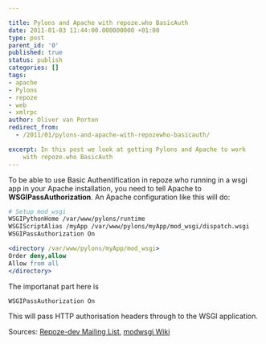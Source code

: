 ```yaml
---

title: Pylons and Apache with repoze.who BasicAuth
date: 2011-01-03 11:44:00.000000000 +01:00
type: post
parent_id: '0'
published: true
status: publish
categories: []
tags:
- apache
- Pylons
- repoze
- web
- xmlrpc
author: Oliver van Porten
redirect_from:
  - /2011/01/pylons-and-apache-with-repozewho-basicauth/

excerpt: In this post we look at getting Pylons and Apache to work 
    with repoze.who BasicAuth
---
```

To be able to use Basic Authentification in repoze.who running in a wsgi app in your Apache installation, you need to tell Apache to **WSGIPassAuthorization**. An Apache configuration like this will do:

``` apache
# Setup mod_wsgi
WSGIPythonHome /var/www/pylons/runtime
WSGIScriptAlias /myApp /var/www/pylons/myApp/mod_wsgi/dispatch.wsgi
WSGIPassAuthorization On

<directory /var/www/pylons/myApp/mod_wsgi>
Order deny,allow
Allow from all
</directory>
```

The importanat part here is

```python
WSGIPassAuthorization On
```

This will pass HTTP authorisation headers through to the WSGI application.

Sources: [Repoze-dev Mailing List](http://www.mail-archive.com/repoze-dev@lists.repoze.org/msg02894.html), [modwsgi Wiki](http://code.google.com/p/modwsgi/wiki/ConfigurationDirectives#WSGIPassAuthorization)